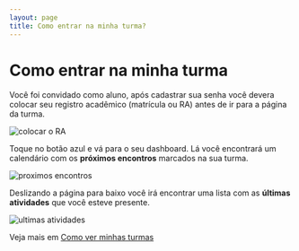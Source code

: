 ```yaml
---
layout: page
title: Como entrar na minha turma?
---
```


# Como entrar na minha turma

Você foi convidado como aluno, após cadastrar sua senha você devera colocar seu registro acadêmico (matrícula ou RA) antes de ir para a página da turma.

![colocar o RA](https://res.cloudinary.com/danielrangel/image/upload/v1716745916/presence-docs/f02d20ea-e44d-4791-982d-8ec8f383aacc.png)

Toque no botão azul e vá para o seu dashboard. Lá você encontrará um calendário com os **próximos encontros** marcados na sua turma.

![proximos encontros](https://res.cloudinary.com/danielrangel/image/upload/v1716746345/presence-docs/77731364-8e68-47e2-a576-372f7b7f62ba.png)

Deslizando a página para baixo você irá encontrar uma lista com as **últimas atividades** que você esteve presente.

![ultimas atividades](https://res.cloudinary.com/danielrangel/image/upload/v1716746485/presence-docs/6fbc7e1c-5218-43df-b4fb-149829a64860.png)

Veja mais em [Como ver minhas turmas](/alunos/como-ver-minhas-turmas)

